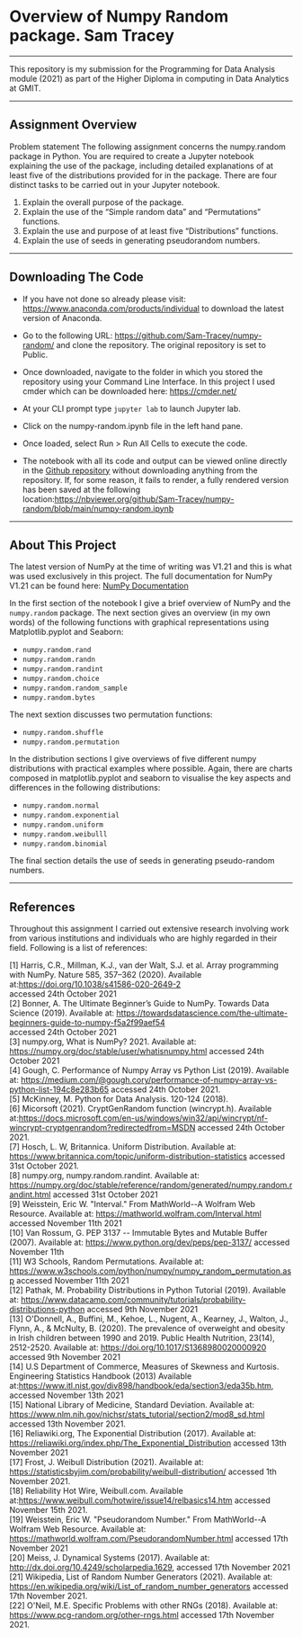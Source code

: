 # Overview of Numpy Random package. Sam Tracey

***

This repository is my submission for the Programming for Data Analysis module (2021) as part of the Higher Diploma in computing in Data Analytics at GMIT.

***

## Assignment Overview

Problem statement
The following assignment concerns the numpy.random package in Python. You are
required to create a Jupyter notebook explaining the use of the package, including
detailed explanations of at least five of the distributions provided for in the package.
There are four distinct tasks to be carried out in your Jupyter notebook.

1. Explain the overall purpose of the package.
2. Explain the use of the “Simple random data” and “Permutations” functions.
3. Explain the use and purpose of at least five “Distributions” functions.
4. Explain the use of seeds in generating pseudorandom numbers.

***

## Downloading The Code

- If you have not done so already please visit: https://www.anaconda.com/products/individual to download the latest version of Anaconda.

- Go to the following URL: https://github.com/Sam-Tracey/numpy-random/ and clone the repository. The original repository is set to Public.

- Once downloaded, navigate to the folder in which you stored the repository using your Command Line Interface. In this project I used cmder which can be downloaded here: https://cmder.net/

- At your CLI prompt type <code>jupyter lab</code> to launch Jupyter lab.

- Click on the numpy-random.ipynb file in the left hand pane.

- Once loaded, select Run > Run All Cells to execute the code.

- The notebook with all its code and output can be viewed online directly in the [Github repository](https://nbviewer.org/github/Sam-Tracey/numpy-random/blob/main/numpy-random.ipynb) without downloading anything from the repository. If, for some reason, it fails to render, a fully rendered version has been saved at the following location:https://nbviewer.org/github/Sam-Tracey/numpy-random/blob/main/numpy-random.ipynb

***

## About This Project

The latest version of NumPy at the time of writing was V1.21 and this is what was used exclusively in this project. The full documentation for NumPy V1.21 can be found here: [NumPy Documentation](https://nbviewer.org/github/Sam-Tracey/numpy-random/blob/main/numpy-random.ipynb.)

In the first section of the notebook I give a brief overview of NumPy and the <code>numpy.random</code> package.
The next section gives an overview (in my own words) of the following functions with graphical representations using Matplotlib.pyplot and Seaborn:

- <code>numpy.random.rand</code>
- <code>numpy.random.randn</code>
- <code>numpy.random.randint</code>
- <code>numpy.random.choice</code>
- <code>numpy.random.random_sample</code>
- <code>numpy.random.bytes</code>


The next sextion discusses two permutation functions:

- <code>numpy.random.shuffle</code>
- <code>numpy.random.permutation</code>

In the distribution sections I give overviews of five different numpy distributions with practical examples where possible. Again, there are charts composed in matplotlib.pyplot and seaborn to visualise the key aspects and differences in the following distributions:

- <code>numpy.random.normal</code>
- <code>numpy.random.exponential</code>
- <code>numpy.random.uniform</code>
- <code>numpy.random.weibulll</code>
- <code>numpy.random.binomial</code>


The final section details the use of seeds in generating pseudo-random numbers.


***
## References

Throughout this assignment I carried out extensive research involving work from various institutions and individuals who are highly regarded in their field. Following is a list of references:

[1] Harris, C.R., Millman, K.J., van der Walt, S.J. et al. Array programming with NumPy. Nature 585, 357–362 (2020). Available at:https://doi.org/10.1038/s41586-020-2649-2<br>
    accessed 24th October 2021<br>
[2] Bonner, A. The Ultimate Beginner’s Guide to NumPy. Towards Data Science (2019). Available at: https://towardsdatascience.com/the-ultimate-beginners-guide-to-numpy-f5a2f99aef54 <br> accessed 24th October 2021<br>
[3] numpy.org, What is NumPy? 2021. Available at: https://numpy.org/doc/stable/user/whatisnumpy.html accessed 24th October 2021<br>
[4] Gough, C. Performance of Numpy Array vs Python List (2019). Available at: https://medium.com/@gough.cory/performance-of-numpy-array-vs-python-list-194c8e283b65 accessed 24th October 2021.<br>
[5] McKinney, M. Python for Data Analysis. 120-124 (2018).<br>
[6] Micorsoft (2021). CryptGenRandom function (wincrypt.h). Available at:https://docs.microsoft.com/en-us/windows/win32/api/wincrypt/nf-wincrypt-cryptgenrandom?redirectedfrom=MSDN accessed 24th October 2021.<br>
[7] Hosch, L. W, Britannica. Uniform Distribution. Available at: https://www.britannica.com/topic/uniform-distribution-statistics accessed 31st October 2021.<br>
[8] numpy.org, numpy.random.randint. Available at: https://numpy.org/doc/stable/reference/random/generated/numpy.random.randint.html accessed 31st October 2021 <br>
[9] Weisstein, Eric W. "Interval." From MathWorld--A Wolfram Web Resource. Available at: https://mathworld.wolfram.com/Interval.html accessed November 11th 2021 <br>
[10] Van Rossum, G. PEP 3137 -- Immutable Bytes and Mutable Buffer (2007). Available at: https://www.python.org/dev/peps/pep-3137/ accessed November 11th <br>
[11] W3 Schools, Random Permutations. Available at: https://www.w3schools.com/python/numpy/numpy_random_permutation.asp accessed November 11th 2021<br>
[12] Pathak, M. Probability Distributions in Python Tutorial (2019). Available at: https://www.datacamp.com/community/tutorials/probability-distributions-python accessed 9th November 2021<br>
[13] O'Donnell, A., Buffini, M., Kehoe, L., Nugent, A., Kearney, J., Walton, J., Flynn, A., & McNulty, B. (2020). The prevalence of overweight and obesity in Irish children between 1990 and 2019. Public Health Nutrition, 23(14), 2512-2520. Available at:  https://doi.org/10.1017/S1368980020000920 accessed 9th November 2021<br>
[14] U.S Department of Commerce, Measures of Skewness and Kurtosis. Engineering Statistics Handbook (2013) Available at:https://www.itl.nist.gov/div898/handbook/eda/section3/eda35b.htm, accessed November 13th 2021<br>
[15] National Library of Medicine, Standard Deviation. Available at: https://www.nlm.nih.gov/nichsr/stats_tutorial/section2/mod8_sd.html accessed 13th November 2021.<br>
[16] Reliawiki.org, The Exponential Distribution (2017). Available at: https://reliawiki.org/index.php/The_Exponential_Distribution accessed 13th November 2021<br>
[17] Frost, J. Weibull Distribution (2021). Available at: https://statisticsbyjim.com/probability/weibull-distribution/ accessed 1th November 2021.<br>
[18] Reliability Hot Wire, Weibull.com. Available at:https://www.weibull.com/hotwire/issue14/relbasics14.htm accessed November 15th 2021.<br>
[19] Weisstein, Eric W. "Pseudorandom Number." From MathWorld--A Wolfram Web Resource. Available at: https://mathworld.wolfram.com/PseudorandomNumber.html accessed 17th November 2021<br>
[20] Meiss, J. Dynamical Systems (2017). Available at: http://dx.doi.org/10.4249/scholarpedia.1629, accessed 17th November 2021<br>
[21] Wikipedia, List of Random Number Generators (2021). Available at: https://en.wikipedia.org/wiki/List_of_random_number_generators accessed 17th November 2021.<br>
[22] O'Neil, M.E. Specific Problems with other RNGs (2018). Available at: https://www.pcg-random.org/other-rngs.html accessed 17th November 2021.<br>



 













